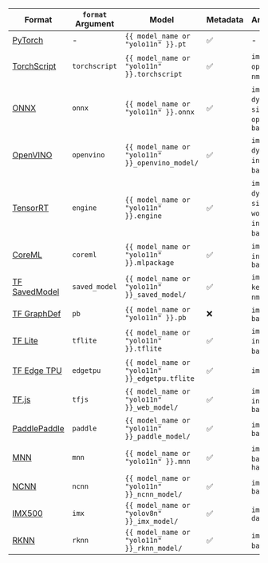 | Format                                            | `format` Argument | Model                                           | Metadata | Arguments                                                                           |
| ------------------------------------------------- | ----------------- | ----------------------------------------------- | -------- | ----------------------------------------------------------------------------------- |
| [PyTorch](https://pytorch.org/)                   | -                 | `{{ model_name or "yolo11n" }}.pt`              | ✅       | -                                                                                   |
| [TorchScript](../integrations/torchscript.md)     | `torchscript`     | `{{ model_name or "yolo11n" }}.torchscript`     | ✅       | `imgsz`, `optimize`, `nms`, `batch`                                                 |
| [ONNX](../integrations/onnx.md)                   | `onnx`            | `{{ model_name or "yolo11n" }}.onnx`            | ✅       | `imgsz`, `half`, `dynamic`, `simplify`, `opset`, `nms`, `batch`                     |
| [OpenVINO](../integrations/openvino.md)           | `openvino`        | `{{ model_name or "yolo11n" }}_openvino_model/` | ✅       | `imgsz`, `half`, `dynamic`, `int8`, `nms`, `batch`, `data`                          |
| [TensorRT](../integrations/tensorrt.md)           | `engine`          | `{{ model_name or "yolo11n" }}.engine`          | ✅       | `imgsz`, `half`, `dynamic`, `simplify`, `workspace`, `int8`, `nms`, `batch`, `data` |
| [CoreML](../integrations/coreml.md)               | `coreml`          | `{{ model_name or "yolo11n" }}.mlpackage`       | ✅       | `imgsz`, `half`, `int8`, `nms`, `batch`                                             |
| [TF SavedModel](../integrations/tf-savedmodel.md) | `saved_model`     | `{{ model_name or "yolo11n" }}_saved_model/`    | ✅       | `imgsz`, `keras`, `int8`, `nms`, `batch`                                            |
| [TF GraphDef](../integrations/tf-graphdef.md)     | `pb`              | `{{ model_name or "yolo11n" }}.pb`              | ❌       | `imgsz`, `batch`                                                                    |
| [TF Lite](../integrations/tflite.md)              | `tflite`          | `{{ model_name or "yolo11n" }}.tflite`          | ✅       | `imgsz`, `half`, `int8`, `nms`, `batch`, `data`                                     |
| [TF Edge TPU](../integrations/edge-tpu.md)        | `edgetpu`         | `{{ model_name or "yolo11n" }}_edgetpu.tflite`  | ✅       | `imgsz`                                                                             |
| [TF.js](../integrations/tfjs.md)                  | `tfjs`            | `{{ model_name or "yolo11n" }}_web_model/`      | ✅       | `imgsz`, `half`, `int8`, `nms`, `batch`                                             |
| [PaddlePaddle](../integrations/paddlepaddle.md)   | `paddle`          | `{{ model_name or "yolo11n" }}_paddle_model/`   | ✅       | `imgsz`, `batch`                                                                    |
| [MNN](../integrations/mnn.md)                     | `mnn`             | `{{ model_name or "yolo11n" }}.mnn`             | ✅       | `imgsz`, `batch`, `int8`, `half`                                                    |
| [NCNN](../integrations/ncnn.md)                   | `ncnn`            | `{{ model_name or "yolo11n" }}_ncnn_model/`     | ✅       | `imgsz`, `half`, `batch`                                                            |
| [IMX500](../integrations/sony-imx500.md)          | `imx`             | `{{ model_name or "yolov8n" }}_imx_model/`      | ✅       | `imgsz`, `int8`, `data`                                                             |
| [RKNN](../integrations/rockchip-rknn.md)          | `rknn`            | `{{ model_name or "yolo11n" }}_rknn_model/`     | ✅       | `imgsz`, `batch`, `name`                                                            |

